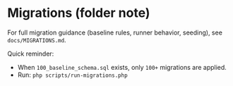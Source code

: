 # Migrations (folder note)

For full migration guidance (baseline rules, runner behavior, seeding), see `docs/MIGRATIONS.md`.

Quick reminder:
- When `100_baseline_schema.sql` exists, only `100+` migrations are applied.
- Run: `php scripts/run-migrations.php`
